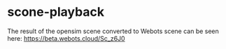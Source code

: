 # scone-playback

The result of the opensim scene converted to Webots scene can be seen here: https://beta.webots.cloud/Sc_z6J0
